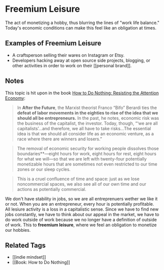 # Freemium Leisure
The act of monetizing a hobby, thus blurring the lines of "work life balance." Today's economic conditions can make this feel like an obligation at times. 

## Examples of Freemium Leisure
- A craftsperson selling their wares on Instagram or Etsy. 
- Developers hacking away at open source side projects, blogging, or other activities in order to work on their [[personal brand]]. 

## Notes
This topic is hit upon in the book [How to Do Nothing: Resisting the Attention Economy](https://www.amazon.com/How-Do-Nothing-Resisting-Attention/dp/1612197493):

> In __After the Future__, the Marxist theorist Franco “Bifo” Berardi ties the **defeat of labor movements in the eighties to rise of the idea that we should all be entrepreneurs.** In the past, he notes, economic risk was the business of the capitalist, the investor. Today, though, “‘we are all capitalists’…and therefore, we all have to take risks…The essential idea is that we should all consider life as an economic venture, as a race where there are winners and losers.”

> The removal of economic security for working people dissolves those boundaries**—eight hours for work, eight hours for rest, eight hours for what we will—so that we are left with twenty-four potentially monetizable hours that are sometimes not even restricted to our time zones or our sleep cycles.

> This is a cruel confluence of time and space: just as we lose noncommercial spaces, we also see all of our own time and our actions as potentially commercial.

We don't have stability in jobs, so we are all entreprenuers wether we like it or not. When you are an entrepreneur, every hour is potentially profitable. All lesiure activity is a loss in a capitalistic sense. Since we have to find new jobs constantly, we have to think about our appeal in the market, we have to do work outside of work because we no longer have a definition of outside of work. This to **freemium leisure**, where we feel an obligation to monetize our hobbies.  

## Related Tags
- [[indie mindset]]
- [[Book: How to Do Nothing]]

